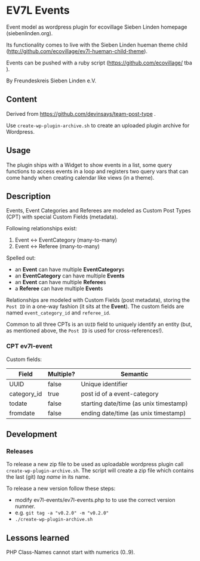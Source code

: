 # EV7L Events

Event model as wordpress plugin for ecovillage Sieben Linden homepage (siebenlinden.org).

Its functionality comes to live with the Sieben Linden hueman theme child (http://github.com/ecovillage/ev7l-hueman-child-theme).

Events can be pushed with a ruby script (https://github.com/ecovillage/ tba ).

By Freundeskreis Sieben Linden e.V.

## Content

Derived from https://github.com/devinsays/team-post-type .

Use `create-wp-plugin-archive.sh` to create an uploaded plugin archive for Wordpress.

## Usage

The plugin ships with a Widget to show events in a list, some query functions to access events in a loop and registers two query vars that can come handy when creating calendar like views (in a theme).

## Description

Events, Event Categories and Referees are modeled as Custom Post Types (CPT) with special Custom Fields (metadata).

Following relationships exist:
  1. Event <-> EventCategory (many-to-many)
  2. Event <-> Referee (many-to-many)

Spelled out:

  - an **Event** can have multiple **EventCategory**s
  - an **EventCategory** can have multiple **Events**
  - an **Event** can have multiple **Referee**s
  - a **Referee** can have multiple **Event**s

Relationships are modeled with Custom Fields (post metadata), storing the `Post ID` in a one-way fashion (it sits at the **Event**).  The custom fields are named `event_category_id` and `referee_id`.

Common to all three CPTs is an `UUID` field to uniquely identify an entity (but, as mentioned above, the `Post ID` is used for cross-references!).

### CPT ev7l-event

Custom fields:

| Field       | Multiple? | Semantic |
| ----------- | --------- | -------- |
| UUID        | false     | Unique identifier |
| category_id | true      | post id of a event-category |
| todate      | false     | starting date/time (as unix timestamp) |
| fromdate    | false     | ending date/time (as unix timestamp) |

## Development

### Releases

To release a new zip file to be used as uploadable wordpress plugin call `create-wp-plugin-archive.sh`.  The script will create a zip file which contains the last (git) *tag name* in its name.

To release a new version follow these steps:

  * modify ev7l-events/ev7l-events.php to to use the correct version numner.
  * e.g. `git tag -a "v0.2.0" -m "v0.2.0"`
  * `./create-wp-plugin-archive.sh`

## Lessons learned

PHP Class-Names cannot start with numerics (0..9).

